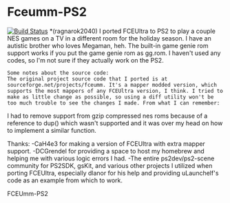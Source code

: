 Fceumm-PS2
==========

[![Build Status](https://travis-ci.org/AKuHAK/Fceumm-PS2.svg?branch=master)](https://travis-ci.org/AKuHAK/Fceumm-PS2)
*(ragnarok2040)
	I ported FCEUltra to PS2 to play a couple NES games on a TV in a different room for the holiday season. I have an autistic brother who loves Megaman, heh.
	The built-in game genie rom support works if you put the game genie rom as gg.rom. I haven't used any codes, so I'm not sure if they actually work on the PS2.

	Some notes about the source code:
	The original project source code that I ported is at sourceforge.net/projects/fceumm. It's a mapper modded version, which supports the most mappers of any FCEUltra version, I think. I tried to make as little change as possible, so using a diff utility won't be too much trouble to see the changes I made. From what I can remember:
 I had to remove support from gzip compressed nes roms because of a reference to dup() which wasn't supported and it was over my head on how to implement a similar function.

Thanks:
 -CaH4e3 for making a version of FCEUltra with extra mapper support.
 -DCGrendel for providing a space to host my homebrew and helping me with various logic errors I had.
 -The entire ps2dev/ps2-scene community for PS2SDK, gsKit, and various other projects I utilized when porting FCEUltra, especially dlanor for his help and providing uLaunchelf's code as an example from which to work.

FCEUmm-PS2

